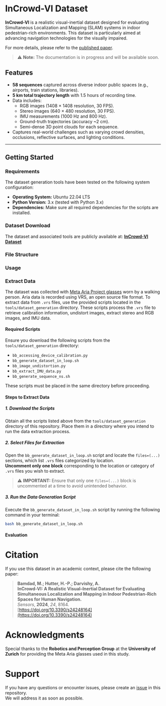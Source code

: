 # InCrowd-VI Dataset

**InCrowd-VI** is a realistic visual-inertial dataset designed for evaluating Simultaneous Localization and Mapping (SLAM) systems in indoor pedestrian-rich environments. This dataset is particularly aimed at advancing navigation technologies for the visually impaired.

For more details, please refer to the [published paper](https://doi.org/10.3390/s24248164).

> ⚠️ **Note:** The documentation is in progress and will be available soon.

## Features

- **58 sequences** captured across diverse indoor public spaces (e.g., airports, train stations, libraries).
- **5 km total trajectory length** with 1.5 hours of recording time.
- Data includes:
  - RGB images (1408 × 1408 resolution, 30 FPS).
  - Stereo images (640 × 480 resolution, 30 FPS).
  - IMU measurements (1000 Hz and 800 Hz).
  - Ground-truth trajectories (accuracy ~2 cm).
  - Semi-dense 3D point clouds for each sequence.
- Captures real-world challenges such as varying crowd densities, occlusions, reflective surfaces, and lighting conditions.
---

## Getting Started

### Requirements

The dataset generation tools have been tested on the following system configuration:

- **Operating System:** Ubuntu 22.04 LTS
- **Python Version:** 3.x (tested with Python 3.x)
- **Dependencies:** Make sure all required dependencies for the scripts are installed.

### Dataset Download

The dataset and associated tools are publicly available at: [**InCrowd-VI Dataset**](https://vault.cloudlab.zhaw.ch/vault-data/incrowd-vi)

### File Structure

### Usage

### Extract Data
The dataset was collected with [Meta Aria Project glasses](https://www.projectaria.com/) worn by a walking person. Aria data is recorded using VRS, an open source file format. To extract data from `.vrs` files, use the provided scripts located in the `tools/dataset_generation` directory. These scripts process the `.vrs` file to retrieve calibration information, undistort images, extract stereo and RGB images, and IMU data.

#### Required Scripts

Ensure you download the following scripts from the `tools/dataset_generation` directory:
- `bb_accessing_device_calibration.py`  
- `bb_generate_dataset_in_loop.sh`  
- `bb_image_undistortion.py`  
- `bb_extract_IMU_data.py`  
- `bb_generate_sequence_ns.sh`  

These scripts must be placed in the same directory before proceeding.

#### Steps to Extract Data

##### 1. Download the Scripts

Obtain all the scripts listed above from the `tools/dataset_generation` directory of this repository. Place them in a directory where you intend to run the data extraction process.

##### 2. Select Files for Extraction

Open the `bb_generate_dataset_in_loop.sh` script and locate the `files=(...)` sections, which list `.vrs` files categorized by location.  
**Uncomment only one block** corresponding to the location or category of `.vrs` files you wish to extract.  

> ⚠️ **IMPORTANT:** Ensure that only one `files=(...)` block is uncommented at a time to avoid unintended behavior.

##### 3. Run the Data Generation Script

Execute the `bb_generate_dataset_in_loop.sh` script by running the following command in your terminal:

```bash
bash bb_generate_dataset_in_loop.sh
```


#### Evaluation

# Citation

If you use this dataset in an academic context, please cite the following paper:

> **Bamdad, M.; Hutter, H.-P.; Darvishy, A.**  
> **InCrowd-VI: A Realistic Visual–Inertial Dataset for Evaluating Simultaneous Localization and Mapping in Indoor Pedestrian-Rich Spaces for Human Navigation.**  
> *Sensors*, **2024**, *24*, 8164.  
> [https://doi.org/10.3390/s24248164](https://doi.org/10.3390/s24248164)


# Acknowledgments

Special thanks to the **Robotics and Perception Group** at the **University of Zurich** for providing the Meta Aria glasses used in this study.

# Support

If you have any questions or encounter issues, please create an [issue](https://github.com/banafshebamdad/InCrowd-VI/issues) in this repository.  
We will address it as soon as possible.



